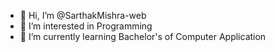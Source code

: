 - 👋 Hi, I’m @SarthakMishra-web
- 👀 I’m interested in Programming 
- 🌱 I’m currently learning Bachelor's of Computer Application 

<!---
SarthakMishra-web/SarthakMishra-web is a ✨ special ✨ repository because its `README.md` (this file) appears on your GitHub profile.
You can click the Preview link to take a look at your changes.
--->
